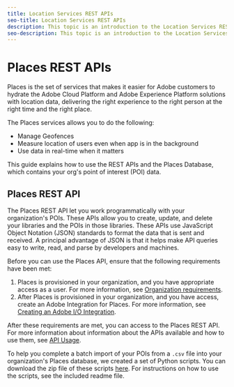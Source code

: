 ```yaml
---
title: Location Services REST APIs
seo-title: Location Services REST APIs
description: This topic is an introduction to the Location Services REST APIs.
seo-description: This topic is an introduction to the Location Services REST APIs.
---
```


# Places REST APIs

Places is the set of services that makes it easier for Adobe customers to hydrate the Adobe Cloud Platform and Adobe Experience Platform solutions with location data, delivering the right experience to the right person at the right time and the right place.

The Places services allows you to do the following:

* Manage Geofences
* Measure location of users even when app is in the background
* Use data in real-time when it matters

This guide explains how to use the REST APIs and the Places Database, which contains your org's point of interest \(POI\) data.

## Places REST API

The Places REST API let you work programmatically with your organization's POIs. These APIs allow you to create, update, and delete your libraries and the POIs in those libraries. These APIs use JavaScript Object Notation \(JSON\) standards to format the data that is sent and received. A principal advantage of JSON is that it helps make API queries easy to write, read, and parse by developers and machines.

Before you can use the Places API, ensure that the following requirements have been met:

1. Places is provisioned in your organization, and you have appropriate access as a user.  For more information, see [Organization requirements](places-rest-apis/organizational-requirements.md).
2. After Places is provisioned in your organization, and you have access, create an Adobe Integration for Places.  For more information, see [Creating an Adobe I/O Integration](places-rest-apis/adobe-i-o-integration/adobe-i-o-integration.md).

After these requirements are met, you can access to the Places REST API. For more information about information about the APIs available and how to use them, see [API Usage](places-rest-apis/adobe-i-o-integration/api-usage/api-usage.md).

To help you complete a batch import of your POIs from a `.csv` file into your organization's Places database, we created a set of Python scripts. You can download the zip file of these scripts [here](https://github.com/jiabingeng/places-developer-docs/tree/a3606cf2bdb7247bc7070e1bb66c4f6c40fdb3bb/.gitbook/assets/import.zip). For instructions on how to use the scripts, see the included readme file.

